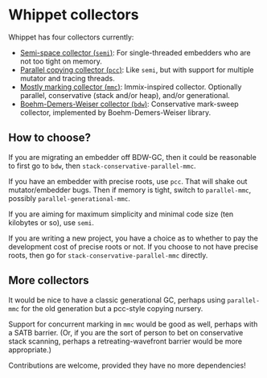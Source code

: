 # Whippet collectors

Whippet has four collectors currently:
 - [Semi-space collector (`semi`)](./collector-semi.md): For
   single-threaded embedders who are not too tight on memory.
 - [Parallel copying collector (`pcc`)](./collector-pcc.md): Like `semi`,
   but with support for multiple mutator and tracing threads.
 - [Mostly marking collector (`mmc`)](./collector-mmc.md):
   Immix-inspired collector.  Optionally parallel, conservative (stack
   and/or heap), and/or generational.
 - [Boehm-Demers-Weiser collector (`bdw`)](./collector-bdw.md):
   Conservative mark-sweep collector, implemented by
   Boehm-Demers-Weiser library.

## How to choose?

If you are migrating an embedder off BDW-GC, then it could be reasonable
to first go to `bdw`, then `stack-conservative-parallel-mmc`.

If you have an embedder with precise roots, use `pcc`.  That will shake
out mutator/embedder bugs.  Then if memory is tight, switch to
`parallel-mmc`, possibly `parallel-generational-mmc`.

If you are aiming for maximum simplicity and minimal code size (ten
kilobytes or so), use `semi`.

If you are writing a new project, you have a choice as to whether to pay
the development cost of precise roots or not.  If you choose to not have
precise roots, then go for `stack-conservative-parallel-mmc` directly.

## More collectors

It would be nice to have a classic generational GC, perhaps using
`parallel-mmc` for the old generation but a pcc-style copying nursery.

Support for concurrent marking in `mmc` would be good as well, perhaps
with a SATB barrier.  (Or, if you are the sort of person to bet on
conservative stack scanning, perhaps a retreating-wavefront barrier
would be more appropriate.)

Contributions are welcome, provided they have no more dependencies!
